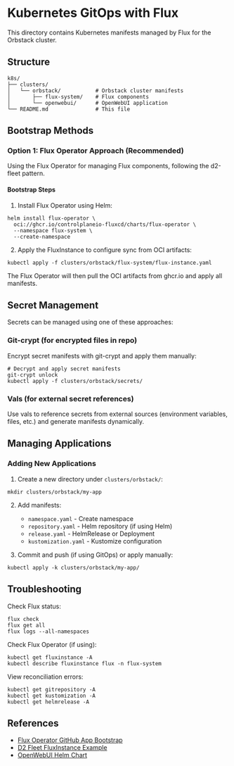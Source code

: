 # Kubernetes GitOps with Flux

This directory contains Kubernetes manifests managed by Flux for the Orbstack cluster.

## Structure

```
k8s/
├── clusters/
│   └── orbstack/           # Orbstack cluster manifests
│       ├── flux-system/    # Flux components
│       └── openwebui/      # OpenWebUI application
└── README.md               # This file
```

## Bootstrap Methods

### Option 1: Flux Operator Approach (Recommended)

Using the Flux Operator for managing Flux components, following the d2-fleet pattern.

#### Bootstrap Steps

1. Install Flux Operator using Helm:

```console
helm install flux-operator \
  oci://ghcr.io/controlplaneio-fluxcd/charts/flux-operator \
  --namespace flux-system \
  --create-namespace
```

2. Apply the FluxInstance to configure sync from OCI artifacts:

```console
kubectl apply -f clusters/orbstack/flux-system/flux-instance.yaml
```

The Flux Operator will then pull the OCI artifacts from ghcr.io and apply all manifests.

## Secret Management

Secrets can be managed using one of these approaches:

### Git-crypt (for encrypted files in repo)

Encrypt secret manifests with git-crypt and apply them manually:

```console
# Decrypt and apply secret manifests
git-crypt unlock
kubectl apply -f clusters/orbstack/secrets/
```

### Vals (for external secret references)

Use vals to reference secrets from external sources (environment variables, files, etc.) and generate manifests dynamically.

## Managing Applications

### Adding New Applications

1. Create a new directory under `clusters/orbstack/`:

```console
mkdir clusters/orbstack/my-app
```

2. Add manifests:
   - `namespace.yaml` - Create namespace
   - `repository.yaml` - Helm repository (if using Helm)
   - `release.yaml` - HelmRelease or Deployment
   - `kustomization.yaml` - Kustomize configuration

3. Commit and push (if using GitOps) or apply manually:

```console
kubectl apply -k clusters/orbstack/my-app/
```

## Troubleshooting

Check Flux status:

```console
flux check
flux get all
flux logs --all-namespaces
```

Check Flux Operator (if using):

```console
kubectl get fluxinstance -A
kubectl describe fluxinstance flux -n flux-system
```

View reconciliation errors:

```console
kubectl get gitrepository -A
kubectl get kustomization -A
kubectl get helmrelease -A
```

## References

- [Flux Operator GitHub App Bootstrap](https://fluxcd.io/blog/2025/04/flux-operator-github-app-bootstrap/)
- [D2 Fleet FluxInstance Example](https://github.com/controlplaneio-fluxcd/d2-fleet/blob/main/clusters/staging/flux-system/flux-instance.yaml)
- [OpenWebUI Helm Chart](https://github.com/open-webui/helm-charts)
